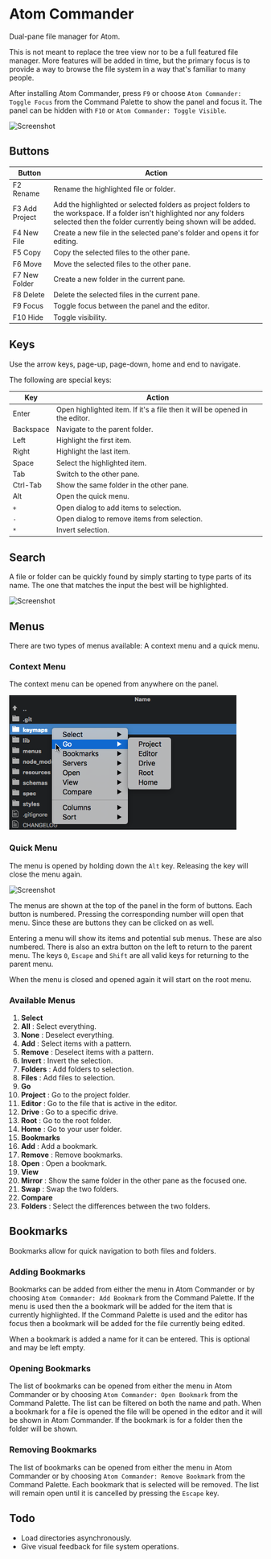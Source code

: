 # Atom Commander

Dual-pane file manager for Atom.

This is not meant to replace the tree view nor to be a full featured file manager. More features will be added in time, but the primary focus is to provide a way to browse the file system in a way that's familiar to many people.

After installing Atom Commander, press `F9` or choose `Atom Commander: Toggle Focus` from the Command Palette to show the panel and focus it. The panel can be hidden with `F10` or `Atom Commander: Toggle Visible`.

![Screenshot](https://github.com/morassman/atom-commander/blob/master/resources/panel.png?raw=true)

## Buttons
Button|Action
---|---
F2 Rename|Rename the highlighted file or folder.
F3 Add Project|Add the highlighted or selected folders as project folders to the workspace. If a folder isn't highlighted nor any folders selected then the folder currently being shown will be added.
F4 New File|Create a new file in the selected pane's folder and opens it for editing.
F5 Copy|Copy the selected files to the other pane.
F6 Move|Move the selected files to the other pane.
F7 New Folder|Create a new folder in the current pane.
F8 Delete|Delete the selected files in the current pane.
F9 Focus|Toggle focus between the panel and the editor.
F10 Hide|Toggle visibility.

## Keys
Use the arrow keys, page-up, page-down, home and end to navigate.

The following are special keys:

Key|Action
---|---
Enter|Open highlighted item. If it's a file then it will be opened in the editor.
Backspace|Navigate to the parent folder.
Left|Highlight the first item.
Right|Highlight the last item.
Space|Select the highlighted item.
Tab|Switch to the other pane.
Ctrl-Tab|Show the same folder in the other pane.
Alt|Open the quick menu.
`+`|Open dialog to add items to selection.
`-`|Open dialog to remove items from selection.
`*`|Invert selection.

## Search
A file or folder can be quickly found by simply starting to type parts of its name. The one that matches the input the best will be highlighted.

![Screenshot](https://github.com/morassman/atom-commander/blob/master/resources/search.png?raw=true)

## Menus
There are two types of menus available: A context menu and a quick menu.

### Context Menu
The context menu can be opened from anywhere on the panel.

![Screenshot](https://github.com/morassman/atom-commander/blob/master/resources/context_menu.png?raw=true)

### Quick Menu
The menu is opened by holding down the `Alt` key. Releasing the key will close the menu again.

![Screenshot](https://github.com/morassman/atom-commander/blob/master/resources/quick_menu.png?raw=true)

The menus are shown at the top of the panel in the form of buttons. Each button is numbered. Pressing the corresponding number will open that menu. Since these are buttons they can be clicked on as well.

Entering a menu will show its items and potential sub menus. These are also numbered. There is also an extra button on the left to return to the parent menu. The keys `0`, `Escape` and `Shift` are all valid keys for returning to the parent menu.

When the menu is closed and opened again it will start on the root menu.

### Available Menus
1. **Select**
  1. **All** : Select everything.
  2. **None** : Deselect everything.
  3. **Add** : Select items with a pattern.
  4. **Remove** : Deselect items with a pattern.
  5. **Invert** : Invert the selection.
  6. **Folders** : Add folders to selection.
  7. **Files** : Add files to selection.
2. **Go**
  1. **Project** : Go to the project folder.
  2. **Editor** : Go to the file that is active in the editor.
  3. **Drive** : Go to a specific drive.
  4. **Root** : Go to the root folder.
  5. **Home** : Go to your user folder.
3. **Bookmarks**
  1. **Add** : Add a bookmark.
  2. **Remove** : Remove bookmarks.
  3. **Open** : Open a bookmark.
4. **View**
  1. **Mirror** : Show the same folder in the other pane as the focused one.
  2. **Swap** : Swap the two folders.
5. **Compare**
  1. **Folders** : Select the differences between the two folders.

## Bookmarks
Bookmarks allow for quick navigation to both files and folders.

### Adding Bookmarks
Bookmarks can be added from either the menu in Atom Commander or by choosing `Atom Commander: Add Bookmark` from the Command Palette. If the menu is used then the a bookmark will be added for the item that is currently highlighted. If the Command Palette is used and the editor has focus then a bookmark will be added for the file currently being edited.

When a bookmark is added a name for it can be entered. This is optional and may be left empty.

### Opening Bookmarks
The list of bookmarks can be opened from either the menu in Atom Commander or by choosing `Atom Commander: Open Bookmark` from the Command Palette. The list can be filtered on both the name and path. When a bookmark for a file is opened the file will be opened in the editor and it will be shown in Atom Commander. If the bookmark is for a folder then the folder will be shown.

### Removing Bookmarks
The list of bookmarks can be opened from either the menu in Atom Commander or by choosing `Atom Commander: Remove Bookmark` from the Command Palette. Each bookmark that is selected will be removed. The list will remain open until it is cancelled by pressing the `Escape` key.

## Todo
- Load directories asynchronously.
- Give visual feedback for file system operations.
